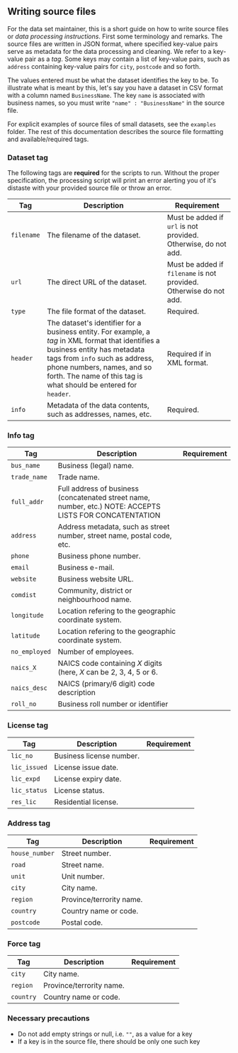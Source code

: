 ## Writing source files 

For the data set maintainer, this is a short guide on how to write source files or *data processing instructions*. First some terminology and remarks. The source files are written in JSON format, where specified key-value pairs serve as metadata for the data processing and cleaning. We refer to a key-value pair as a *tag*. Some keys may contain a list of key-value pairs, such as `address` containing key-value pairs for `city`, `postcode` and so forth.

The values entered must be what the dataset identifies the key to be. To illustrate what is meant by this, let's say you have a dataset in CSV format with a column named `BusinessName`. The key `name` is associated with business names, so you must write `"name" : "BusinessName"` in the source file.

For explicit examples of source files of small datasets, see the `examples` folder. The rest of this documentation describes the source file formatting and available/required tags.

### Dataset tag

The following tags are **required** for the scripts to run. Without the proper specification, the processing script will print an error alerting you of it's distaste with your provided source file or throw an error.

| Tag | Description | Requirement |
| --- | ----------- | ----------- |
| `filename` | The filename of the dataset. | Must be added if `url` is not provided. Otherwise, do not add. |
| `url` | The direct URL of the dataset. | Must be added if `filename` is not provided. Otherwise do not add. |
| `type` | The file format of the dataset. | Required. |
| `header` | The dataset's identifier for a business entity. For example, a _tag_ in XML format that identifies a business entity has metadata tags from `info` such as address, phone numbers, names, and so forth. The name of this tag is what should be entered for `header`. | Required if in XML format. | 
| `info` | Metadata of the data contents, such as addresses, names, etc. | Required. |

### Info tag

| Tag | Description | Requirement |
| --- | ----------- | ----------- |
| `bus_name` | Business (legal) name. |  |
| `trade_name` | Trade name. |  |
| `full_addr` | Full address of business (concatenated street name, number, etc.) NOTE: ACCEPTS LISTS FOR CONCATENTATION |  |
| `address` | Address metadata, such as street number, street name, postal code, etc. |  |
| `phone` | Business phone number. |  |
| `email` | Business e-mail. |  |
| `website` | Business website URL. |  |
| `comdist` | Community, district or neighbourhood name. |  |
| `longitude` | Location refering to the geographic coordinate system. |  |
| `latitude` | Location refering to the geographic coordinate system. |  |
| `no_employed` | Number of employees. |  |
| `naics_X` | NAICS code containing *X* digits (here, *X* can be 2, 3, 4, 5 or 6. |  |
| `naics_desc` | NAICS (primary/6 digit) code description |  |
| `roll_no` | Business roll number or identifier |  |

### License tag

| Tag | Description | Requirement |
| --- | ----------- | ----------- |
| `lic_no` | Business license number. |  |
| `lic_issued` | License issue date. |  |
| `lic_expd` | License expiry date. |  |
| `lic_status` | License status. |  |
| `res_lic` | Residential license. |  |



### Address tag

| Tag | Description | Requirement |
| --- | ----------- | ----------- |
| `house_number` | Street number. |  |
| `road` | Street name. |  |
| `unit` | Unit number. |  |
| `city` | City name. |  |
| `region` | Province/terrority name. |  |
| `country` | Country name or code. |  |
| `postcode` | Postal code. |  |

### Force tag
| Tag | Description | Requirement |
| --- | ----------- | ----------- |
| `city` | City name. |  |
| `region` | Province/terrority name. |  |
| `country` | Country name or code. |  |

### Necessary precautions
- Do not add empty strings or null, i.e. `""`, as a value for a key
- If a key is in the source file, there should be only one such key
